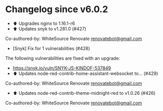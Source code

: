 # Changelog since v6.0.2
- :arrow_up: Upgrades nginx to 1.16.1-r6 
- :arrow_up: Updates snyk to v1.281.0 (#427)

Co-authored-by: WhiteSource Renovate <renovatebot@gmail.com> 
- [Snyk] Fix for 1 vulnerabilities (#428)

The following vulnerabilities are fixed with an upgrade:
- https://snyk.io/vuln/SNYK-JS-KINDOF-537849 
- :arrow_up: Updates node-red-contrib-home-assistant-websocket to… (#429)

Co-authored-by: WhiteSource Renovate <renovatebot@gmail.com> 
- :arrow_up: Updates node-red-contrib-theme-midnight-red to v1.0.26 (#426)

Co-authored-by: WhiteSource Renovate <renovatebot@gmail.com> 
